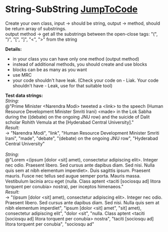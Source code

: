 
# String-SubString [JumpToCode](https://github.com/dimatarelkin/String-SubString/blob/master/NSString/NSString/ConverterString/StringConverter.m)

Create your own class, input -> should be string, output -> method, should be return array of substrings.</br>
output method -> get all the substrings between the open-close tags: "(", ")", "[", "]", "<", ">" from the string</br>

<b>Details:</b></br>
- in your class you can have only one method (output method)</br>
- instead of additional methods, you should create and use blocks</br>
- blocks can be as many as you want</br>
- use MRC</br>
- your code shouldn't have leak. (Check your code on - Liak. Your code shouldn't have - Leak, use for that suitable tool)</br>

<b>Test data strings:</b></br>
<i>String:</i></br>
@"Prime Minister \<Narendra Modi\> tweeted a \<link\> to the speech (Human Resource Development Minister Smriti Irani) \<made\> in the Lok Sabha during the ((debate) on the ongoing JNU row) and the suicide of Dalit scholar Rohith Vemula at the [Hyderabad Central University]."</br> 
<i>Result:</i>  
-> "Narendra Modi", "link", "Human Resource Development Minister Smriti Irani", "made", "debate", "(debate) on the ongoing JNU row", "Hyderabad Central University"</br></br>
<i>String:</i></br>
@"Lorem \<(ipsum [dolor \<sit] amet), consectetur adipiscing elit\>. Integer nec odio. Praesent libero. Sed cursus ante dapibus diam. Sed nisi. Nulla quis sem at nibh elementum imperdiet\>. Duis sagittis ipsum. Praesent mauris. Fusce nec tellus sed augue semper porta. Mauris massa. Vestibulum lacinia arcu eget (nulla. Class aptent \<taciti [sociosqu ad] litora torquent per conubia\> nostra), per inceptos himenaeos."</br>
<i>Result:</i>  
-> "(ipsum [dolor <sit] amet), consectetur adipiscing elit>. Integer nec odio. Praesent libero. Sed cursus ante dapibus diam. Sed nisi. Nulla quis sem at nibh elementum imperdiet", "ipsum [dolor <sit] amet", "sit] amet), consectetur adipiscing elit", "dolor <sit", "nulla. Class aptent <taciti [sociosqu ad] litora torquent per conubia> nostra", "taciti [sociosqu ad] litora torquent per conubia", "sociosqu ad"</br>

